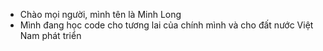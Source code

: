 - Chào mọi người, mình tên là Minh Long
- Mình đang học code cho tương lai của chính mình và cho đất nước Việt Nam phát triển
<!---
CODE KHÔNG CHỈ ĐỂ CHƠI, MÀ CÒN ĐỂ XÂY DỰNG CẢ TƯƠNG LAI
--->
